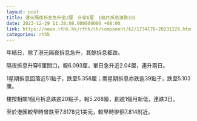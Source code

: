 ```yaml
---
layout: post
title: 港元隔夜拆息急升逾2厘　升穿6厘　1個月拆息連跌3日
date: 2023-12-29 11:38:08.000000000 +08:00
link: https://news.rthk.hk/rthk/ch/component/k2/1734176-20231229.htm
categories: rthk
---
```


年結日，除了港元隔夜拆息急升，其餘拆息都跌。

隔夜拆息升穿6厘關口，報6.093厘，單日急升近2.04厘，連升兩日。

1星期拆息回落近51點子，跌至5.358厘；兩星期拆息亦跌逾39點子，跌至5.103厘。

樓按相關1個月拆息跌逾20點子，報5.268厘，創逾1個月新低，連跌3日。

至於港匯較早時曾跌至7.8178兌1美元，較早時徘徊7.814附近。
